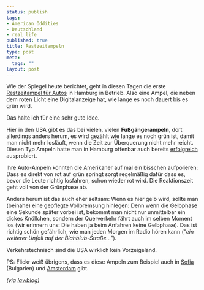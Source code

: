 ```yaml
--- 
status: publish
tags: 
- American Oddities
- Deutschland
- real life
published: true
title: Restzeitampeln
type: post
meta: 
  tags: ""
layout: post
---
```

Wie der Spiegel heute berichtet, geht in diesen Tagen die erste <a href="http://www.spiegel.de/auto/aktuell/0,1518,442021,00.html">Restzeitampel für Autos</a> in Hamburg in Betrieb. Also eine Ampel, die neben dem roten Licht eine Digitalanzeige hat, wie lange es noch dauert bis es grün wird.

Das halte ich für eine sehr gute Idee.

Hier in den USA gibt es das bei vielen, vielen <strong>Fußgängerampeln</strong>, dort allerdings anders herum, es wird gezählt wie lange es noch grün ist, damit man nicht mehr losläuft, wenn die Zeit zur Überquerung nicht mehr reicht. Diesen Typ Ampeln hatte man in Hamburg offenbar auch bereits <a href="http://www.spiegel.de/auto/aktuell/0,1518,422561,00.html">erfolgreich</a> ausprobiert.

Ihre Auto-Ampeln könnten die Amerikaner auf mal ein bisschen aufpolieren: Dass es direkt von rot auf grün springt sorgt regelmäßig dafür dass es, bevor die Leute richtig losfahren, schon wieder rot wird. Die Reaktionszeit geht voll von der Grünphase ab.

Anders herum ist das auch eher seltsam: Wenn es hier gelb wird, sollte man (beinahe) eine gepflegte Vollbremsung hinlegen: Denn wenn die Gelbphase eine Sekunde später vorbei ist, bekommt man nicht nur unmittelbar ein dickes Knöllchen, sondern der Querverkehr fährt auch im selben Moment los (wir erinnern uns: Die haben ja beim Anfahren keine Gelbphase). Das ist richtig schön gefährlich, wie man jeden Morgen im Radio hören kann (<em>"ein weiterer Unfall auf der Blahblub-Straße..."</em>).

Verkehrstechnisch sind die USA wirklich kein Vorzeigeland.

PS: Flickr weiß übrigens, dass es diese Ampeln zum Beispiel auch in <a href="http://flickr.com/photos/cat_tac/130973619/">Sofia</a> (Bulgarien) und <a href="http://flickr.com/photos/aucklandergirl/208371387/">Amsterdam</a> gibt.

<em>(via <a href="http://www.lawblog.de/index.php/archives/2006/10/12/restzeitampel/">lawblog</a>)</em>

